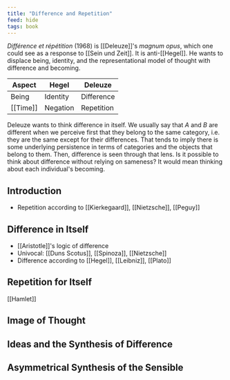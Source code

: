 ```yaml
---
title: "Difference and Repetition"
feed: hide
tags: book
---
```


_Différence et répétition_ (1968) is [[Deleuze]]'s _magnum opus_, which one could see as a response to [[Sein und Zeit]]. It is anti-[[Hegel]]. He wants to displace being, identity, and the representational model of thought with difference and becoming.

|Aspect|Hegel|Deleuze|
|-------|------|--------|
|Being|Identity|Difference
|[[Time]]|Negation|Repetition|

Deleuze wants to think difference in itself. We usually say that _A_ and _B_ are different when we perceive first that they belong to the same category, i.e. they are the same except for their differences. That tends to imply there is some underlying persistence in terms of categories and the objects that belong to them. Then, difference is seen through that lens. Is it possible to think about difference without relying on sameness? It would mean thinking about each individual's becoming.

## Introduction

- Repetition according to [[Kierkegaard]], [[Nietzsche]], [[Peguy]]

## Difference in Itself

- [[Aristotle]]'s logic of difference
- Univocal: [[Duns Scotus]], [[Spinoza]], [[Nietzsche]]
- Difference according to [[Hegel]], [[Leibniz]], [[Plato]]

## Repetition for Itself

[[Hamlet]]

## Image of Thought

## Ideas and the Synthesis of Difference

## Asymmetrical Synthesis of the Sensible